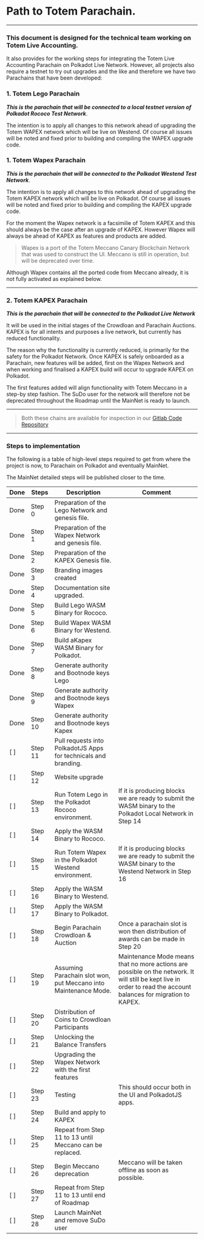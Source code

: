 # Path to Totem Parachain.

---

### This document is designed for the technical team working on Totem Live Accounting.

It also provides for the working steps for integrating the Totem Live Accounting Parachain on Polkadot Live Network. However, all projects also require a testnet to try out upgrades and the like and therefore we have two Parachains that have been developed:

### 1. Totem Lego Parachain

**_This is the parachain that will be connected to a local testnet version of Polkadot Rococo Test Network_**. 

The intention is to apply all changes to this network ahead of upgrading the Totem WAPEX network which will be live on Westend. Of course all issues will be noted and fixed prior to building and compiling the WAPEX upgrade code.

### 1. Totem Wapex Parachain

**_This is the parachain that will be connected to the Polkadot Westend Test Network_**. 

The intention is to apply all changes to this network ahead of upgrading the Totem KAPEX network which will be live on Polkadot. Of course all issues will be noted and fixed prior to building and compiling the KAPEX upgrade code.

For the moment the Wapex network is a facsimilie of Totem KAPEX and this should always be the case after an upgrade of KAPEX. However Wapex will always be ahead of KAPEX as features and products are added.

> Wapex is a port of the Totem Meccano Canary Blockchain Network that was used to construct the UI. Meccano is still in operation, but will be deprecated over time.

Although Wapex contains all the ported code from Meccano already, it is not fully activated as explained below.

---

### 2. Totem KAPEX Parachain

**_This is the parachain that will be connected to the Polkadot Live Network_** 

It will be used in the initial stages of the Crowdloan and Parachain Auctions. KAPEX is for all intents and purposes a live network, but currently has reduced functionality.

The reason why the functionality is currently reduced, is primarily for the safety for the Polkadot Network. Once KAPEX is safely onboarded as a Parachain, new features will be added, first on the Wapex Network and when working and finalised a KAPEX build will occur to upgrade KAPEX on Polkadot.

The first features added will align functionality with Totem Meccano in a step-by step fashion. The SuDo user for the network will therefore not be deprecated throughout the Roadmap until the MainNet is ready to launch.

---

> Both these chains are available for inspection in our [Gitlab Code Repository](https://gitlab.com/totem-tech)

---

### Steps to implementation
The following is a table of high-level steps required to get from where the project is now, to Parachain on Polkadot and eventually MainNet.

The MainNet detailed steps will be published closer to the time.

| Done  | Steps    | Description                                                | Comment                                                                                 |
|--|----------|-----------------------------------------------------------------|-----------------------------------------------------------------------------------------|
|Done  | Step 0   | Preparation of the Lego Network and genesis file.               |                                                                                     |
|Done  | Step 1   | Preparation of the Wapex Network and genesis file.              |                                                                                     |
|Done  | Step 2   | Preparation of the KAPEX Genesis file.                          |                                                                                     |
|Done  | Step 3   | Branding images created                                         |                                                                                     |
|Done  | Step 4   | Documentation site upgraded.                                    |                                                                                     |
|Done  | Step 5   | Build Lego WASM Binary for Rococo.                              |                                                                                     |
|Done  | Step 6   | Build Wapex WASM Binary for Westend.                            |                                                                                     |
|Done  | Step 7   | Build aKapex WASM Binary for Polkadot.                          |                                                                                     |
|Done  | Step 8   | Generate authority and Bootnode keys Lego                       |                                                                                     |
|Done  | Step 9   | Generate authority and Bootnode keys Wapex                      |                                                                                     |
|Done  | Step 10  | Generate authority and Bootnode keys Kapex                      |                                                                                     |
|[ ]   | Step 11  | Pull requests into PolkadotJS Apps for technicals and branding. |                                                                                     |
|[ ]   | Step 12  | Website upgrade                                                 |                                                                                     |
|[ ]   | Step 13  | Run Totem Lego in the Polkadot Rococo environment.              | If it is producing blocks we are ready to submit the WASM binary to the Polkadot Local Network in Step 14 |
|[ ]   | Step 14  | Apply the WASM Binary to Rococo.                                |                                                                                     |
|[ ]   | Step 15  | Run Totem Wapex in the Polkadot Westend environment.            | If it is producing blocks we are ready to submit the WASM binary to the Westend Network in Step 16 |
|[ ]   | Step 16  | Apply the WASM Binary to Westend.                               |                                                                                     |
|[ ]   | Step 17  | Apply the WASM Binary to Polkadot.                              |                                                                                     |
|[ ]   | Step 18  | Begin Parachain Crowdloan & Auction                             | Once a parachain slot is won then distribution of awards can be made in Step 20     |
|[ ]   | Step 19  | Assuming Parachain slot won, put Meccano into Maintenance Mode. | Maintenance Mode means that no more actions are possible on the network. It will still be kept live in order to read the account balances for migration to KAPEX. |
|[ ]   | Step 20  | Distribution of Coins to Crowdloan Participants                 |                                                                                     |
|[ ]   | Step 21  | Unlocking the Balance Transfers                                 |                                                                                     |
|[ ]   | Step 22  | Upgrading the Wapex Network with the first features             |                                                                                     |
|[ ]   | Step 23  | Testing                                                         | This should occur both in the UI and PolkadotJS apps.                               |
|[ ]   | Step 24  | Build and apply to KAPEX                                        |                                                                                     |
|[ ]   | Step 25  | Repeat from Step 11 to 13 until Meccano can be replaced.        |                                                                                     |
|[ ]   | Step 26  | Begin Meccano deprecation                                       | Meccano will be taken offline as soon as possible.                                  |
|[ ]   | Step 27  | Repeat from Step 11 to 13 until end of Roadmap                  |                                                                                     |
|[ ]   | Step 28  | Launch MainNet and remove SuDo user                             |